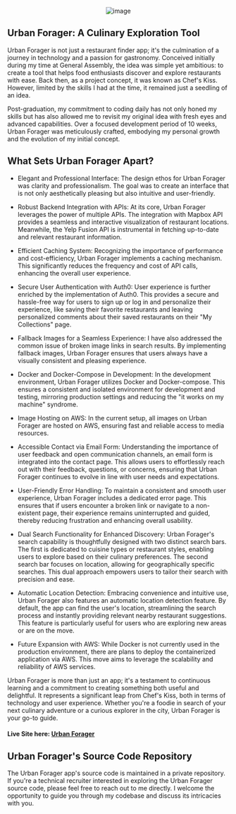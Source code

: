 
<p align="center">
  <img src="https://urban-forage.s3.amazonaws.com/logo.png" alt="image"/>
</p>

## Urban Forager: A Culinary Exploration Tool

Urban Forager is not just a restaurant finder app; it's the culmination of a journey in technology and a passion for gastronomy. Conceived initially during my time at General Assembly, the idea was simple yet ambitious: to create a tool that helps food enthusiasts discover and explore restaurants with ease. Back then, as a project concept, it was known as Chef's Kiss. However, limited by the skills I had at the time, it remained just a seedling of an idea.

Post-graduation, my commitment to coding daily has not only honed my skills but has also allowed me to revisit my original idea with fresh eyes and advanced capabilities. Over a focused development period of 10 weeks, Urban Forager was meticulously crafted, embodying my personal growth and the evolution of my initial concept.

## What Sets Urban Forager Apart?

* Elegant and Professional Interface: The design ethos for Urban Forager was clarity and professionalism. The goal was to create an interface that is not only aesthetically pleasing but also intuitive and user-friendly.

* Robust Backend Integration with APIs: At its core, Urban Forager leverages the power of multiple APIs. The integration with Mapbox API provides a seamless and interactive visualization of restaurant locations. Meanwhile, the Yelp Fusion API is instrumental in fetching up-to-date and relevant restaurant information.

* Efficient Caching System: Recognizing the importance of performance and cost-efficiency, Urban Forager implements a caching mechanism. This significantly reduces the frequency and cost of API calls, enhancing the overall user experience.

* Secure User Authentication with Auth0: User experience is further enriched by the implementation of Auth0. This provides a secure and hassle-free way for users to sign up or log in and personalize their experience, like saving their favorite restaurants and leaving personalized comments about their saved restaurants on their "My Collections" page.

* Fallback Images for a Seamless Experience: I have also addressed the common issue of broken image links in search results. By implementing fallback images, Urban Forager ensures that users always have a visually consistent and pleasing experience.

* Docker and Docker-Compose in Development: In the development environment, Urban Forager utilizes Docker and Docker-compose. This ensures a consistent and isolated environment for development and testing, mirroring production settings and reducing the "it works on my machine" syndrome.
  
* Image Hosting on AWS: In the current setup, all images on Urban Forager are hosted on AWS, ensuring fast and reliable access to media resources.
  
* Accessible Contact via Email Form: Understanding the importance of user feedback and open communication channels, an email form is integrated into the contact page. This allows users to effortlessly reach out with their feedback, questions, or concerns, ensuring that Urban Forager continues to evolve in line with user needs and expectations.

* User-Friendly Error Handling: To maintain a consistent and smooth user experience, Urban Forager includes a dedicated error page. This ensures that if users encounter a broken link or navigate to a non-existent page, their experience remains uninterrupted and guided, thereby reducing frustration and enhancing overall usability.

* Dual Search Functionality for Enhanced Discovery: Urban Forager's search capability is thoughtfully designed with two distinct search bars. The first is dedicated to cuisine types or restaurant styles, enabling users to explore based on their culinary preferences. The second search bar focuses on location, allowing for geographically specific searches. This dual approach empowers users to tailor their search with precision and ease.

* Automatic Location Detection: Embracing convenience and intuitive use, Urban Forager also features an automatic location detection feature. By default, the app can find the user's location, streamlining the search process and instantly providing relevant nearby restaurant suggestions. This feature is particularly useful for users who are exploring new areas or are on the move.

* Future Expansion with AWS: While Docker is not currently used in the production environment, there are plans to deploy the containerized application via AWS. This move aims to leverage the scalability and reliability of AWS services.

Urban Forager is more than just an app; it's a testament to continuous learning and a commitment to creating something both useful and delightful. It represents a significant leap from Chef's Kiss, both in terms of technology and user experience. Whether you're a foodie in search of your next culinary adventure or a curious explorer in the city, Urban Forager is your go-to guide.

#### Live Site here: [Urban Forager](https://urban-forager.netlify.app/)

## Urban Forager's Source Code Repository
The Urban Forager app's source code is maintained in a private repository. If you're a technical recruiter interested in exploring the Urban Forager source code, please feel free to reach out to me directly. I welcome the opportunity to guide you through my codebase and discuss its intricacies with you.
